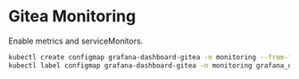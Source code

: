 # Gitea Monitoring

Enable metrics and serviceMonitors.

```bash
kubectl create configmap grafana-dashboard-gitea -n monitoring --from-file=grafana-gitea.json
kubectl label configmap grafana-dashboard-gitea -n monitoring grafana_dashboard="1"
```
